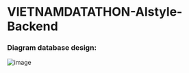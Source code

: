 # VIETNAMDATATHON-AIstyle-Backend

### Diagram database design: 
![image](https://github.com/AppSalmon/VIETNAMDATATHON-AIstyle-Backend/assets/120777599/35827664-0ff7-4c3a-a713-b88364b0a33e)
